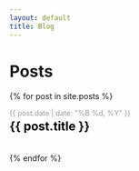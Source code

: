 ```yaml
---
layout: default
title: Blog
---
```


<h1>Posts</h1>

{% for post in site.posts %}
  <div style="margin-bottom: 2.5em;">
    <p style="color: #999; font-size: 0.9em; margin-bottom: 0.2em;">
      {{ post.date | date: "%B %d, %Y" }}
    </p>
    <h2 style="margin-top: 0; font-size: 1.5em;">
      <a href="{{ post.url }}" style="text-decoration: none; color: black;">
        {{ post.title }}
      </a>
    </h2>
  </div>
{% endfor %}

